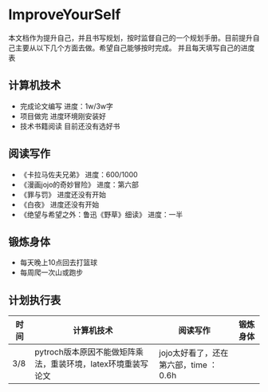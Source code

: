 # ImproveYourSelf
本文档作为提升自己，并且书写规划，按时监督自己的一个规划手册。目前提升自己主要从以下几个方面去做。希望自己能够按时完成。
并且每天填写自己的进度表
## 计算机技术
+ 完成论文编写 进度：1w/3w字
+ 项目做完 进度环境刚安装好
+ 技术书籍阅读 目前还没有选好书
## 阅读写作
+ 《卡拉马佐夫兄弟》  进度：600/1000
+ 《漫画jojo的奇妙冒险》 进度：第六部
+ 《罪与罚》 进度还没有开始
+ 《白夜》 进度还没有开始
+ 《绝望与希望之外：鲁迅《野草》细读》 进度：一半
## 锻炼身体
+ 每天晚上10点回去打篮球
+ 每周爬一次山或跑步

## 计划执行表
|  时间   |  计算机技术  | 阅读写作 | 锻炼身体  |
| ---    |      ---    |     ---   |  ---      | 
| 3/8    | pytroch版本原因不能做矩阵乘法，重装环境，latex环境重装写论文       | jojo太好看了，还在第六部，time ：0.6h          |          | 

